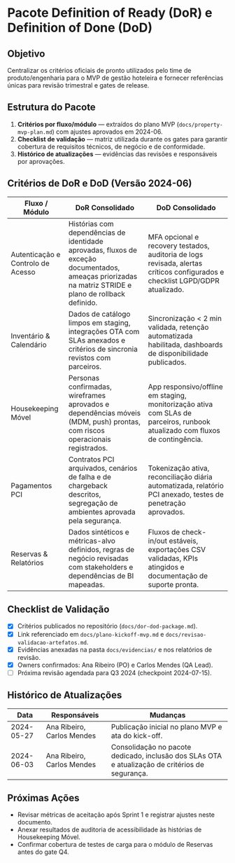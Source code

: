 # Pacote Definition of Ready (DoR) e Definition of Done (DoD)

## Objetivo
Centralizar os critérios oficiais de pronto utilizados pelo time de produto/engenharia para o MVP de gestão hoteleira e fornecer referências únicas para revisão trimestral e gates de release.

## Estrutura do Pacote
1. **Critérios por fluxo/módulo** — extraídos do plano MVP (`docs/property-mvp-plan.md`) com ajustes aprovados em 2024-06.
2. **Checklist de validação** — matriz utilizada durante os gates para garantir cobertura de requisitos técnicos, de negócio e de conformidade.
3. **Histórico de atualizações** — evidências das revisões e responsáveis por aprovações.

## Critérios de DoR e DoD (Versão 2024-06)

| Fluxo / Módulo | DoR Consolidado | DoD Consolidado |
|----------------|-----------------|-----------------|
| Autenticação e Controlo de Acesso | Histórias com dependências de identidade aprovadas, fluxos de exceção documentados, ameaças priorizadas na matriz STRIDE e plano de rollback definido. | MFA opcional e recovery testados, auditoria de logs revisada, alertas críticos configurados e checklist LGPD/GDPR atualizado. |
| Inventário & Calendário | Dados de catálogo limpos em staging, integrações OTA com SLAs anexados e critérios de sincronia revistos com parceiros. | Sincronização < 2 min validada, retenção automatizada habilitada, dashboards de disponibilidade publicados. |
| Housekeeping Móvel | Personas confirmadas, wireframes aprovados e dependências móveis (MDM, push) prontas, com riscos operacionais registrados. | App responsivo/offline em staging, monitorização ativa com SLAs de parceiros, runbook atualizado com fluxos de contingência. |
| Pagamentos PCI | Contratos PCI arquivados, cenários de falha e de chargeback descritos, segregação de ambientes aprovada pela segurança. | Tokenização ativa, reconciliação diária automatizada, relatório PCI anexado, testes de penetração aprovados. |
| Reservas & Relatórios | Dados sintéticos e métricas-alvo definidos, regras de negócio revisadas com stakeholders e dependências de BI mapeadas. | Fluxos de check-in/out estáveis, exportações CSV validadas, KPIs atingidos e documentação de suporte pronta. |

## Checklist de Validação
- [x] Critérios publicados no repositório (`docs/dor-dod-package.md`).
- [x] Link referenciado em `docs/plano-kickoff-mvp.md` e `docs/revisao-validacao-artefatos.md`.
- [x] Evidências anexadas na pasta `docs/evidencias/` e nos relatórios de revisão.
- [x] Owners confirmados: Ana Ribeiro (PO) e Carlos Mendes (QA Lead).
- [ ] Próxima revisão agendada para Q3 2024 (checkpoint 2024-07-15).

## Histórico de Atualizações
| Data | Responsáveis | Mudanças |
|------|--------------|----------|
| 2024-05-27 | Ana Ribeiro, Carlos Mendes | Publicação inicial no plano MVP e ata do kick-off. |
| 2024-06-03 | Ana Ribeiro, Carlos Mendes | Consolidação no pacote dedicado, inclusão dos SLAs OTA e atualização de critérios de segurança. |

## Próximas Ações
- Revisar métricas de aceitação após Sprint 1 e registrar ajustes neste documento.
- Anexar resultados de auditoria de acessibilidade às histórias de Housekeeping Móvel.
- Confirmar cobertura de testes de carga para o módulo de Reservas antes do gate Q4.
